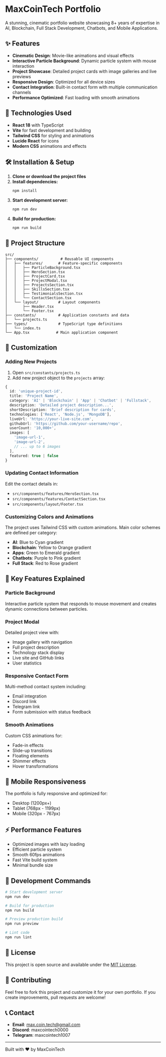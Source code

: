 # MaxCoinTech Portfolio

A stunning, cinematic portfolio website showcasing 8+ years of expertise in AI, Blockchain, Full Stack Development, Chatbots, and Mobile Applications.

## ✨ Features

- **Cinematic Design**: Movie-like animations and visual effects
- **Interactive Particle Background**: Dynamic particle system with mouse interaction
- **Project Showcase**: Detailed project cards with image galleries and live previews
- **Responsive Design**: Optimized for all device sizes
- **Contact Integration**: Built-in contact form with multiple communication channels
- **Performance Optimized**: Fast loading with smooth animations

## 🚀 Technologies Used

- **React 18** with TypeScript
- **Vite** for fast development and building
- **Tailwind CSS** for styling and animations
- **Lucide React** for icons
- **Modern CSS** animations and effects

## 🛠️ Installation & Setup

1. **Clone or download the project files**
2. **Install dependencies:**
   ```bash
   npm install
   ```
3. **Start development server:**
   ```bash
   npm run dev
   ```
4. **Build for production:**
   ```bash
   npm run build
   ```

## 📁 Project Structure

```
src/
├── components/          # Reusable UI components
│   ├── features/       # Feature-specific components
│   │   ├── ParticleBackground.tsx
│   │   ├── HeroSection.tsx
│   │   ├── ProjectCard.tsx
│   │   ├── ProjectModal.tsx
│   │   ├── ProjectsSection.tsx
│   │   ├── SkillsSection.tsx
│   │   ├── TestimonialsSection.tsx
│   │   └── ContactSection.tsx
│   └── layout/         # Layout components
│       ├── Header.tsx
│       └── Footer.tsx
├── constants/          # Application constants and data
│   └── projects.ts
├── types/              # TypeScript type definitions
│   └── index.ts
└── App.tsx            # Main application component
```

## 🎨 Customization

### Adding New Projects

1. Open `src/constants/projects.ts`
2. Add new project object to the `projects` array:

```typescript
{
  id: 'unique-project-id',
  title: 'Project Name',
  category: 'AI' | 'Blockchain' | 'App' | 'Chatbot' | 'Fullstack',
  description: 'Detailed project description...',
  shortDescription: 'Brief description for cards',
  technologies: ['React', 'Node.js', 'MongoDB'],
  liveUrl: 'https://your-live-site.com',
  githubUrl: 'https://github.com/your-username/repo',
  userCount: '10,000+',
  images: [
    'image-url-1',
    'image-url-2',
    // ... up to 6 images
  ],
  featured: true | false
}
```

### Updating Contact Information

Edit the contact details in:
- `src/components/features/HeroSection.tsx`
- `src/components/features/ContactSection.tsx`
- `src/components/layout/Footer.tsx`

### Customizing Colors and Animations

The project uses Tailwind CSS with custom animations. Main color schemes are defined per category:

- **AI**: Blue to Cyan gradient
- **Blockchain**: Yellow to Orange gradient  
- **Apps**: Green to Emerald gradient
- **Chatbots**: Purple to Pink gradient
- **Full Stack**: Red to Rose gradient

## 🌟 Key Features Explained

### Particle Background
Interactive particle system that responds to mouse movement and creates dynamic connections between particles.

### Project Modal
Detailed project view with:
- Image gallery with navigation
- Full project description
- Technology stack display
- Live site and GitHub links
- User statistics

### Responsive Contact Form
Multi-method contact system including:
- Email integration
- Discord link
- Telegram link
- Form submission with status feedback

### Smooth Animations
Custom CSS animations for:
- Fade-in effects
- Slide-up transitions
- Floating elements
- Shimmer effects
- Hover transformations

## 📱 Mobile Responsiveness

The portfolio is fully responsive and optimized for:
- Desktop (1200px+)
- Tablet (768px - 1199px)
- Mobile (320px - 767px)

## ⚡ Performance Features

- Optimized images with lazy loading
- Efficient particle system
- Smooth 60fps animations
- Fast Vite build system
- Minimal bundle size

## 🔧 Development Commands

```bash
# Start development server
npm run dev

# Build for production
npm run build

# Preview production build
npm run preview

# Lint code
npm run lint
```

## 📄 License

This project is open source and available under the [MIT License](LICENSE).

## 🤝 Contributing

Feel free to fork this project and customize it for your own portfolio. If you create improvements, pull requests are welcome!

## 📞 Contact

- **Email**: max.coin.tech@gmail.com
- **Discord**: maxcointech0000
- **Telegram**: maxcointech1007

---

Built with ❤️ by MaxCoinTech